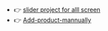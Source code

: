 - 👉 [slider project for alll screen ](https://slider-project11.netlify.app/)
-   👉 [Add-product-mannually](https://add-product12.netlify.app/)
 
  
   
 
 
